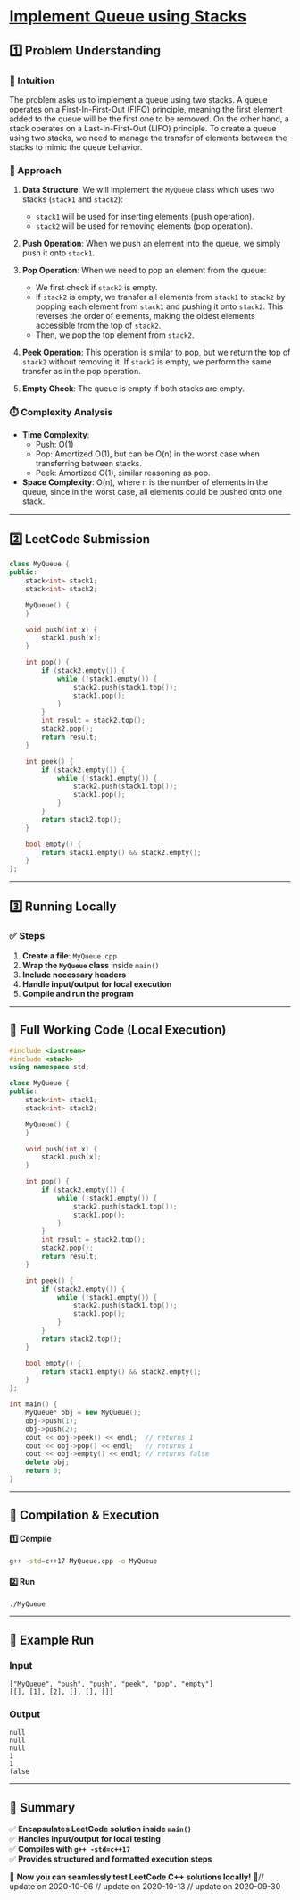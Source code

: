 # **[Implement Queue using Stacks](https://leetcode.com/problems/implement-queue-using-stacks/description/)**  

## **1️⃣ Problem Understanding**  
### **📌 Intuition**  
The problem asks us to implement a queue using two stacks. A queue operates on a First-In-First-Out (FIFO) principle, meaning the first element added to the queue will be the first one to be removed. On the other hand, a stack operates on a Last-In-First-Out (LIFO) principle. To create a queue using two stacks, we need to manage the transfer of elements between the stacks to mimic the queue behavior.

### **🚀 Approach**  
1. **Data Structure**: We will implement the `MyQueue` class which uses two stacks (`stack1` and `stack2`):
   - `stack1` will be used for inserting elements (push operation).
   - `stack2` will be used for removing elements (pop operation).

2. **Push Operation**: When we push an element into the queue, we simply push it onto `stack1`.

3. **Pop Operation**: When we need to pop an element from the queue:
   - We first check if `stack2` is empty. 
   - If `stack2` is empty, we transfer all elements from `stack1` to `stack2` by popping each element from `stack1` and pushing it onto `stack2`. This reverses the order of elements, making the oldest elements accessible from the top of `stack2`.
   - Then, we pop the top element from `stack2`.

4. **Peek Operation**: This operation is similar to pop, but we return the top of `stack2` without removing it. If `stack2` is empty, we perform the same transfer as in the pop operation.

5. **Empty Check**: The queue is empty if both stacks are empty.

### **⏱️ Complexity Analysis**  
- **Time Complexity**: 
  - Push: O(1)
  - Pop: Amortized O(1), but can be O(n) in the worst case when transferring between stacks.
  - Peek: Amortized O(1), similar reasoning as pop.
- **Space Complexity**: O(n), where n is the number of elements in the queue, since in the worst case, all elements could be pushed onto one stack.

---  

## **2️⃣ LeetCode Submission**  
```cpp
class MyQueue {
public:
    stack<int> stack1;
    stack<int> stack2;

    MyQueue() {
    }

    void push(int x) {
        stack1.push(x);
    }

    int pop() {
        if (stack2.empty()) {
            while (!stack1.empty()) {
                stack2.push(stack1.top());
                stack1.pop();
            }
        }
        int result = stack2.top();
        stack2.pop();
        return result;
    }

    int peek() {
        if (stack2.empty()) {
            while (!stack1.empty()) {
                stack2.push(stack1.top());
                stack1.pop();
            }
        }
        return stack2.top();
    }

    bool empty() {
        return stack1.empty() && stack2.empty();
    }
};
```  

---  

## **3️⃣ Running Locally**  
### **✅ Steps**  
1. **Create a file**: `MyQueue.cpp`  
2. **Wrap the `MyQueue` class** inside `main()`  
3. **Include necessary headers**  
4. **Handle input/output for local execution**  
5. **Compile and run the program**  

---  

## **📝 Full Working Code (Local Execution)**  
```cpp
#include <iostream>
#include <stack>
using namespace std;

class MyQueue {
public:
    stack<int> stack1;
    stack<int> stack2;

    MyQueue() {
    }

    void push(int x) {
        stack1.push(x);
    }

    int pop() {
        if (stack2.empty()) {
            while (!stack1.empty()) {
                stack2.push(stack1.top());
                stack1.pop();
            }
        }
        int result = stack2.top();
        stack2.pop();
        return result;
    }

    int peek() {
        if (stack2.empty()) {
            while (!stack1.empty()) {
                stack2.push(stack1.top());
                stack1.pop();
            }
        }
        return stack2.top();
    }

    bool empty() {
        return stack1.empty() && stack2.empty();
    }
};

int main() {
    MyQueue* obj = new MyQueue();
    obj->push(1);
    obj->push(2);
    cout << obj->peek() << endl;  // returns 1
    cout << obj->pop() << endl;   // returns 1
    cout << obj->empty() << endl; // returns false
    delete obj;
    return 0;
}
```  

---  

## **🔧 Compilation & Execution**  
#### **1️⃣ Compile**  
```bash
g++ -std=c++17 MyQueue.cpp -o MyQueue
```  

#### **2️⃣ Run**  
```bash
./MyQueue
```  

---  

## **🎯 Example Run**  
### **Input**  
```
["MyQueue", "push", "push", "peek", "pop", "empty"]
[[], [1], [2], [], [], []]
```  
### **Output**  
```
null
null
null
1
1
false
```  

---  

## **📌 Summary**  
✅ **Encapsulates LeetCode solution inside `main()`**  
✅ **Handles input/output for local testing**  
✅ **Compiles with `g++ -std=c++17`**  
✅ **Provides structured and formatted execution steps**  

🚀 **Now you can seamlessly test LeetCode C++ solutions locally!** 🚀// update on 2020-10-06
// update on 2020-10-13
// update on 2020-09-30
